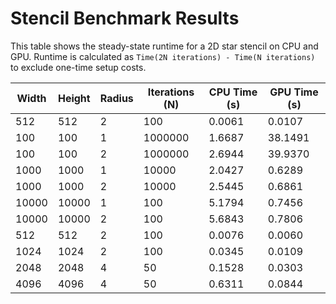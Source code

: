 # Stencil Benchmark Results

This table shows the steady-state runtime for a 2D star stencil on CPU and GPU.
Runtime is calculated as `Time(2N iterations) - Time(N iterations)` to exclude one-time setup costs.

| Width | Height | Radius | Iterations (N) | CPU Time (s) | GPU Time (s) |
|---|---|---|---|---|---|
| 512 | 512 | 2 | 100 | 0.0061 | 0.0107 |
| 100 | 100 | 1 | 1000000 | 1.6687 | 38.1491 |
| 100 | 100 | 2 | 1000000 | 2.6944 | 39.9370 |
| 1000 | 1000 | 1 | 10000 | 2.0427 | 0.6289 |
| 1000 | 1000 | 2 | 10000 | 2.5445 | 0.6861 |
| 10000 | 10000 | 1 | 100 | 5.1794 | 0.7456 |
| 10000 | 10000 | 2 | 100 | 5.6843 | 0.7806 |
| 512 | 512 | 2 | 100 | 0.0076 | 0.0060 |
| 1024 | 1024 | 2 | 100 | 0.0345 | 0.0109 |
| 2048 | 2048 | 4 | 50 | 0.1528 | 0.0303 |
| 4096 | 4096 | 4 | 50 | 0.6311 | 0.0844 |
